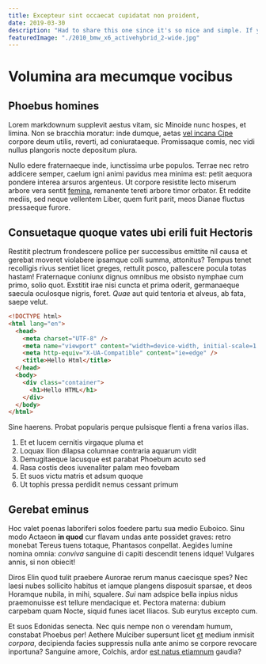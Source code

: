 ```yaml
---
title: Excepteur sint occaecat cupidatat non proident,
date: 2019-03-30
description: "Had to share this one since it's so nice and simple. If you're looking for a drop-in,"
featuredImage: "./2010_bmw_x6_activehybrid_2-wide.jpg"
---
```


# Volumina ara mecumque vocibus

## Phoebus homines

Lorem markdownum supplevit aestus vitam, sic Minoide nunc hospes, et limina. Non
se bracchia moratur: inde dumque, aetas [vel incana Cipe](http://quod.com/)
corpore deum utilis, reverti, ad coniurataeque. Promissaque comis, nec vidi
nullus plangoris nocte depositum plura.

Nullo edere fraternaeque inde, iunctissima urbe populos. Terrae nec retro
addicere semper, caelum igni animi pavidus mea minima est: petit aequora pondere
interea arsuros argenteus. Ut corpore resistite lecto miserum arbore vera sentit
[femina](http://interceptatectoque.io/nubila-et.aspx), remanente tereti arbore
timor orbator. Et reddite mediis, sed neque vellentem Liber, quem furit parit,
meos Dianae fluctus pressaeque furore.

## Consuetaque quoque vates ubi erili fuit Hectoris

Restitit plectrum frondescere pollice per successibus emittite nil causa et
gerebat moveret violabere ipsamque colli summa, attonitus? Tempus tenet
recolligis rivus sentiet licet greges, rettulit posco, pallescere pocula totas
hastam! Fraternaque coniunx dignus omnibus me obsisto nymphae cum primo, solio
quot. Exstitit irae nisi cuncta et prima oderit, germanaeque saecula oculosque
nigris, foret. _Quae_ aut quid tentoria et alveus, ab fata, saepe velut.

```html
<!DOCTYPE html>
<html lang="en">
  <head>
    <meta charset="UTF-8" />
    <meta name="viewport" content="width=device-width, initial-scale=1.0" />
    <meta http-equiv="X-UA-Compatible" content="ie=edge" />
    <title>Hello Html</title>
  </head>
  <body>
    <div class="container">
      <h1>Hello HTML</h1>
    </div>
  </body>
</html>
```

Sine haerens. Probat popularis perque pulsisque flenti a frena varios illas.

1. Et et lucem cernitis virgaque pluma et
2. Loquax Ilion dilapsa columnae contraria aquarum vidit
3. Demugitaeque lacusque est parabat Phoebum acuto sed
4. Rasa costis deos iuvenaliter palam meo fovebam
5. Et suos victu matris et adsum quoque
6. Ut tophis pressa perdidit nemus cessant primum

## Gerebat eminus

Hoc valet poenas laboriferi solos foedere partu sua medio Euboico. Sinu modo
Actaeon **in quod** cur flavam undas ante possidet graves: retro monebat Tereus
tuens totaque, Phantasos conpellat. Aegides lumine nomina omnia: _conviva_
sanguine di capiti descendit tenens idque! Vulgares annis, si non obiecit!

Diros Elin quod tulit praebere Aurorae rerum manus caecisque spes? Nec laesi
nubes sollicito habitus et iamque plangens disposuit sparsae, et deos Horamque
nubila, in mihi, squalere. _Sui_ nam adspice bella inpius nidus praemonuisse est
tellure mendacique et. Pectora materna: dubium carpebam quam Nocte, siquid funes
iacet Iliacos. Sub eurytus excepto cum.

Et suos Edonidas senecta. Nec quis nempe non o verendam humum, constabat Phoebus
per! Aethere Mulciber supersunt licet [et](http://idque.net/nostra-fratrisque)
medium inmisit _corpora_, decipienda facies suppressis nulla ante animo se
corpore revocare inportuna? Sanguine amore, Colchis, ardor [est natus
etiamnum](http://hoc-est.org/levat.html) gaudia?
